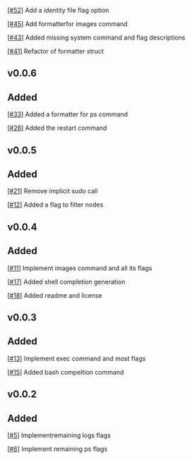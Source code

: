 [[#52]](https://github.com/MitchellBerend/docker-manager/pull/52) Add a identity file flag option

[[#45]](https://github.com/MitchellBerend/docker-manager/pull/45) Add formatterfor images command

[[#43](https://github.com/MitchellBerend/docker-manager/issues/43)] Added missing system command and flag descriptions

[[#41]](https://github.com/MitchellBerend/docker-manager/pull/41) Refactor of formatter struct


v0.0.6
---

## Added

[[#33](https://github.com/MitchellBerend/docker-manager/pull/33)] Added a formatter for ps command

[[#26](https://github.com/MitchellBerend/docker-manager/issues/26)] Added the restart command


v0.0.5
---

## Added

[[#21](https://github.com/MitchellBerend/docker-manager/issues/21)] Remove implicit sudo call

[[#12](https://github.com/MitchellBerend/docker-manager/issues/12)] Added a flag to filter nodes


v0.0.4
---

## Added

[[#11](https://github.com/MitchellBerend/docker-manager/issues/11)] Implement images command and all its flags

[[#17](https://github.com/MitchellBerend/docker-manager/pull/17)] Added shell completion generation

[[#18](https://github.com/MitchellBerend/docker-manager/pull/18)] Added readme and license


v0.0.3
---

## Added

[[#13](https://github.com/MitchellBerend/docker-manager/issues/13)] Implement exec command and most flags

[[#15](https://github.com/MitchellBerend/docker-manager/pull/15)] Added bash compeltion command



v0.0.2
---

## Added

[[#5](https://github.com/MitchellBerend/docker-manager/issues/5)] Implementremaining logs flags

[[#6](https://github.com/MitchellBerend/docker-manager/issues/6)] Implement remaining ps flags
